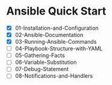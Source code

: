 # Ansible Quick Start

- [x] 01-Installation-and-Configuration
- [x] 02-Ansible-Documentation
- [x] 03-Running-Ansible-Commands
- [ ] 04-Playbook-Structure-with-YAML
- [ ] 05-Gathering-Facts
- [ ] 06-Variable-Substitution
- [ ] 07-Debug-Statement
- [ ] 08-Notifications-and-Handlers
